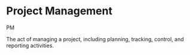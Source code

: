 # Project Management


PM

The act of managing a project, including planning, tracking, control,
and reporting activities.

